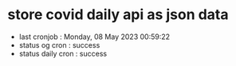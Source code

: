 # store covid daily api as json data

- last cronjob : Monday, 08 May 2023 00:59:22
- status og cron : success
- status daily cron : success
      
      